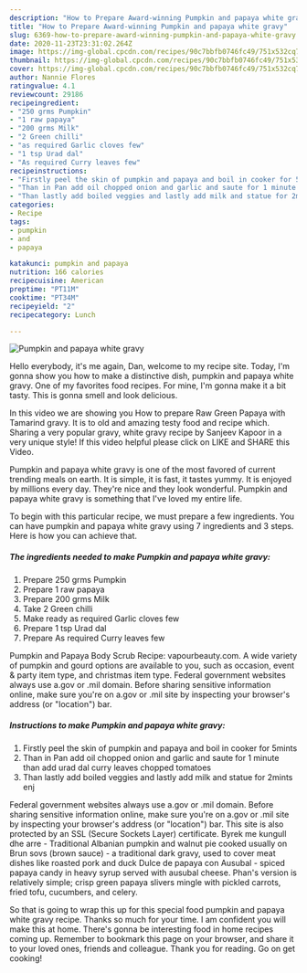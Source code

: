 ```yaml
---
description: "How to Prepare Award-winning Pumpkin and papaya white gravy"
title: "How to Prepare Award-winning Pumpkin and papaya white gravy"
slug: 6369-how-to-prepare-award-winning-pumpkin-and-papaya-white-gravy
date: 2020-11-23T23:31:02.264Z
image: https://img-global.cpcdn.com/recipes/90c7bbfb0746fc49/751x532cq70/pumpkin-and-papaya-white-gravy-recipe-main-photo.jpg
thumbnail: https://img-global.cpcdn.com/recipes/90c7bbfb0746fc49/751x532cq70/pumpkin-and-papaya-white-gravy-recipe-main-photo.jpg
cover: https://img-global.cpcdn.com/recipes/90c7bbfb0746fc49/751x532cq70/pumpkin-and-papaya-white-gravy-recipe-main-photo.jpg
author: Nannie Flores
ratingvalue: 4.1
reviewcount: 29186
recipeingredient:
- "250 grms Pumpkin"
- "1 raw papaya"
- "200 grms Milk"
- "2 Green chilli"
- "as required Garlic cloves few"
- "1 tsp Urad dal"
- "As required Curry leaves few"
recipeinstructions:
- "Firstly peel the skin of pumpkin and papaya and boil in cooker for 5mints"
- "Than in Pan add oil chopped onion and garlic and saute for 1 minute than add urad dal curry leaves chopped tomatoes"
- "Than lastly add boiled veggies and lastly add milk and statue for 2mints enj"
categories:
- Recipe
tags:
- pumpkin
- and
- papaya

katakunci: pumpkin and papaya 
nutrition: 166 calories
recipecuisine: American
preptime: "PT11M"
cooktime: "PT34M"
recipeyield: "2"
recipecategory: Lunch

---
```



![Pumpkin and papaya white gravy](https://img-global.cpcdn.com/recipes/90c7bbfb0746fc49/751x532cq70/pumpkin-and-papaya-white-gravy-recipe-main-photo.jpg)

Hello everybody, it's me again, Dan, welcome to my recipe site. Today, I'm gonna show you how to make a distinctive dish, pumpkin and papaya white gravy. One of my favorites food recipes. For mine, I'm gonna make it a bit tasty. This is gonna smell and look delicious.

In this video we are showing you How to prepare Raw Green Papaya with Tamarind gravy. It is to old and amazing testy food and recipe which. Sharing a very popular gravy, white gravy recipe by Sanjeev Kapoor in a very unique style! If this video helpful please click on LIKE and SHARE this Video.

Pumpkin and papaya white gravy is one of the most favored of current trending meals on earth. It is simple, it is fast, it tastes yummy. It is enjoyed by millions every day. They're nice and they look wonderful. Pumpkin and papaya white gravy is something that I've loved my entire life.


To begin with this particular recipe, we must prepare a few ingredients. You can have pumpkin and papaya white gravy using 7 ingredients and 3 steps. Here is how you can achieve that.

<!--inarticleads1-->

##### The ingredients needed to make Pumpkin and papaya white gravy:

1. Prepare 250 grms Pumpkin
1. Prepare 1 raw papaya
1. Prepare 200 grms Milk
1. Take 2 Green chilli
1. Make ready as required Garlic cloves few
1. Prepare 1 tsp Urad dal
1. Prepare As required Curry leaves few


Pumpkin and Papaya Body Scrub Recipe: vapourbeauty.com. A wide variety of pumpkin and gourd options are available to you, such as occasion, event &amp; party item type, and christmas item type. Federal government websites always use a.gov or .mil domain. Before sharing sensitive information online, make sure you&#39;re on a.gov or .mil site by inspecting your browser&#39;s address (or &#34;location&#34;) bar. 

<!--inarticleads2-->

##### Instructions to make Pumpkin and papaya white gravy:

1. Firstly peel the skin of pumpkin and papaya and boil in cooker for 5mints
1. Than in Pan add oil chopped onion and garlic and saute for 1 minute than add urad dal curry leaves chopped tomatoes
1. Than lastly add boiled veggies and lastly add milk and statue for 2mints enj


Federal government websites always use a.gov or .mil domain. Before sharing sensitive information online, make sure you&#39;re on a.gov or .mil site by inspecting your browser&#39;s address (or &#34;location&#34;) bar. This site is also protected by an SSL (Secure Sockets Layer) certificate. Byrek me kungull dhe arre - Traditional Albanian pumpkin and walnut pie cooked usually on Brun sovs (brown sauce) - a traditional dark gravy, used to cover meat dishes like roasted pork and duck Dulce de papaya con Ausubal - spiced papaya candy in heavy syrup served with ausubal cheese. Phan&#39;s version is relatively simple; crisp green papaya slivers mingle with pickled carrots, fried tofu, cucumbers, and celery. 

So that is going to wrap this up for this special food pumpkin and papaya white gravy recipe. Thanks so much for your time. I am confident you will make this at home. There's gonna be interesting food in home recipes coming up. Remember to bookmark this page on your browser, and share it to your loved ones, friends and colleague. Thank you for reading. Go on get cooking!
